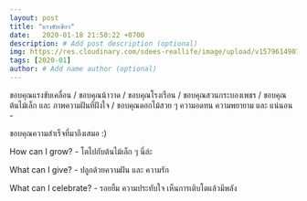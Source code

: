 ```yaml
---
layout: post
title: "แรงขับเขียว"
date:   2020-01-18 21:50:22 +0700
description: # Add post description (optional)
img: https://res.cloudinary.com/sdees-reallife/image/upload/v1579614907/599635732.05977.jpg # Add image post (optional)
tags: [2020-01]
author: # Add name author (optional)
---
```

ขอบคุณแรงขับเคลื่อน / ขอบคุณน้าวาด / ขอบคุณโรงเรือน / ขอบคุณสวนกระบองเพชร / ขอบคุณต้นไม้เล็ก และ ภาพความฝันที่ฝังใจ / ขอบคุณดอกไม้สวย ๆ ความอดทน ความพยายาม และ แน่นอน -

ขอบคุณความสำเร็จที่มาถึงเสมอ :)

<i class="fa fa-child" style="color:plum"></i>

How can I grow? - โตไปกับต้นไม้เล็ก ๆ นี่ล่ะ

What can I give? - ปลูกด้วยความฝัน และ ความรัก

What can I celebrate? - รอยยิ้ม ความประทับใจ เห็นการเติบโตแล้วมีพลัง
